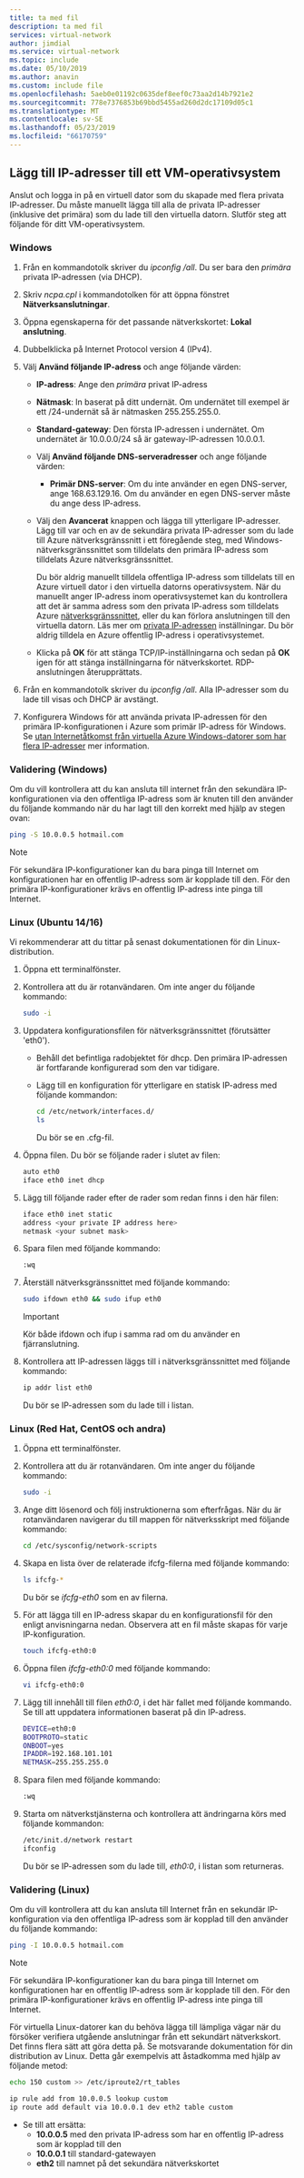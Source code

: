 ```yaml
---
title: ta med fil
description: ta med fil
services: virtual-network
author: jimdial
ms.service: virtual-network
ms.topic: include
ms.date: 05/10/2019
ms.author: anavin
ms.custom: include file
ms.openlocfilehash: 5aeb0e01192c0635def8eef0c73aa2d14b7921e2
ms.sourcegitcommit: 778e7376853b69bbd5455ad260d2dc17109d05c1
ms.translationtype: MT
ms.contentlocale: sv-SE
ms.lasthandoff: 05/23/2019
ms.locfileid: "66170759"
---
```

## <a name="os-config"></a>Lägg till IP-adresser till ett VM-operativsystem

Anslut och logga in på en virtuell dator som du skapade med flera privata IP-adresser. Du måste manuellt lägga till alla de privata IP-adresser (inklusive det primära) som du lade till den virtuella datorn. Slutför steg att följande för ditt VM-operativsystem.

### <a name="windows"></a>Windows

1. Från en kommandotolk skriver du *ipconfig /all*.  Du ser bara den *primära* privata IP-adressen (via DHCP).
2. Skriv *ncpa.cpl* i kommandotolken för att öppna fönstret **Nätverksanslutningar**.
3. Öppna egenskaperna för det passande nätverkskortet: **Lokal anslutning**.
4. Dubbelklicka på Internet Protocol version 4 (IPv4).
5. Välj **Använd följande IP-adress** och ange följande värden:

    * **IP-adress**: Ange den *primära* privat IP-adress
    * **Nätmask**: In baserat på ditt undernät. Om undernätet till exempel är ett /24-undernät så är nätmasken 255.255.255.0.
    * **Standard-gateway**: Den första IP-adressen i undernätet. Om undernätet är 10.0.0.0/24 så är gateway-IP-adressen 10.0.0.1.
    * Välj **Använd följande DNS-serveradresser** och ange följande värden:
        * **Primär DNS-server**: Om du inte använder en egen DNS-server, ange 168.63.129.16.  Om du använder en egen DNS-server måste du ange dess IP-adress.
    * Välj den **Avancerat** knappen och lägga till ytterligare IP-adresser. Lägg till var och en av de sekundära privata IP-adresser som du lade till Azure nätverksgränssnitt i ett föregående steg, med Windows-nätverksgränssnittet som tilldelats den primära IP-adress som tilldelats Azure nätverksgränssnittet.

        Du bör aldrig manuellt tilldela offentliga IP-adress som tilldelats till en Azure virtuell dator i den virtuella datorns operativsystem. När du manuellt anger IP-adress inom operativsystemet kan du kontrollera att det är samma adress som den privata IP-adress som tilldelats Azure [nätverksgränssnittet](../articles/virtual-network/virtual-network-network-interface-addresses.md#change-ip-address-settings), eller du kan förlora anslutningen till den virtuella datorn. Läs mer om [privata IP-adressen](../articles/virtual-network/virtual-network-network-interface-addresses.md#private) inställningar. Du bör aldrig tilldela en Azure offentlig IP-adress i operativsystemet.

    * Klicka på **OK** för att stänga TCP/IP-inställningarna och sedan på **OK** igen för att stänga inställningarna för nätverkskortet. RDP-anslutningen återupprättats.

6. Från en kommandotolk skriver du *ipconfig /all*. Alla IP-adresser som du lade till visas och DHCP är avstängt.
7. Konfigurera Windows för att använda privata IP-adressen för den primära IP-konfigurationen i Azure som primär IP-adress för Windows. Se [utan Internetåtkomst från virtuella Azure Windows-datorer som har flera IP-adresser](https://support.microsoft.com/help/4040882/no-internet-access-from-azure-windows-vm-that-has-multiple-ip-addresse) mer information. 

### <a name="validation-windows"></a>Validering (Windows)

Om du vill kontrollera att du kan ansluta till internet från den sekundära IP-konfigurationen via den offentliga IP-adress som är knuten till den använder du följande kommando när du har lagt till den korrekt med hjälp av stegen ovan:

```bash
ping -S 10.0.0.5 hotmail.com
```
>[!NOTE]
>För sekundära IP-konfigurationer kan du bara pinga till Internet om konfigurationen har en offentlig IP-adress som är kopplade till den. För den primära IP-konfigurationer krävs en offentlig IP-adress inte pinga till Internet.

### <a name="linux-ubuntu-1416"></a>Linux (Ubuntu 14/16)
Vi rekommenderar att du tittar på senast dokumentationen för din Linux-distribution. 

1. Öppna ett terminalfönster.
2. Kontrollera att du är rotanvändaren. Om inte anger du följande kommando:

    ```bash
    sudo -i
    ```

3. Uppdatera konfigurationsfilen för nätverksgränssnittet (förutsätter 'eth0').

   * Behåll det befintliga radobjektet för dhcp. Den primära IP-adressen är fortfarande konfigurerad som den var tidigare.
   * Lägg till en konfiguration för ytterligare en statisk IP-adress med följande kommandon:

       ```bash
       cd /etc/network/interfaces.d/
       ls
       ```

     Du bör se en .cfg-fil.
4. Öppna filen. Du bör se följande rader i slutet av filen:

    ```bash
    auto eth0
    iface eth0 inet dhcp
    ```

5. Lägg till följande rader efter de rader som redan finns i den här filen:

    ```bash
    iface eth0 inet static
    address <your private IP address here>
    netmask <your subnet mask>
    ```

6. Spara filen med följande kommando:

    ```bash
    :wq
    ```

7. Återställ nätverksgränssnittet med följande kommando:

    ```bash
    sudo ifdown eth0 && sudo ifup eth0
    ```

    > [!IMPORTANT]
    > Kör både ifdown och ifup i samma rad om du använder en fjärranslutning.
    >

8. Kontrollera att IP-adressen läggs till i nätverksgränssnittet med följande kommando:

    ```bash
    ip addr list eth0
    ```

    Du bör se IP-adressen som du lade till i listan.

### <a name="linux-red-hat-centos-and-others"></a>Linux (Red Hat, CentOS och andra)

1. Öppna ett terminalfönster.
2. Kontrollera att du är rotanvändaren. Om inte anger du följande kommando:

    ```bash
    sudo -i
    ```

3. Ange ditt lösenord och följ instruktionerna som efterfrågas. När du är rotanvändaren navigerar du till mappen för nätverksskript med följande kommando:

    ```bash
    cd /etc/sysconfig/network-scripts
    ```

4. Skapa en lista över de relaterade ifcfg-filerna med följande kommando:

    ```bash
    ls ifcfg-*
    ```

    Du bör se *ifcfg-eth0* som en av filerna.

5. För att lägga till en IP-adress skapar du en konfigurationsfil för den enligt anvisningarna nedan. Observera att en fil måste skapas för varje IP-konfiguration.

    ```bash
    touch ifcfg-eth0:0
    ```

6. Öppna filen *ifcfg-eth0:0* med följande kommando:

    ```bash
    vi ifcfg-eth0:0
    ```

7. Lägg till innehåll till filen *eth0:0*, i det här fallet med följande kommando. Se till att uppdatera informationen baserat på din IP-adress.

    ```bash
    DEVICE=eth0:0
    BOOTPROTO=static
    ONBOOT=yes
    IPADDR=192.168.101.101
    NETMASK=255.255.255.0
    ```

8. Spara filen med följande kommando:

    ```bash
    :wq
    ```

9. Starta om nätverkstjänsterna och kontrollera att ändringarna körs med följande kommandon:

    ```bash
    /etc/init.d/network restart
    ifconfig
    ```

    Du bör se IP-adressen som du lade till, *eth0:0*, i listan som returneras.

### <a name="validation-linux"></a>Validering (Linux)

Om du vill kontrollera att du kan ansluta till Internet från en sekundär IP-konfiguration via den offentliga IP-adress som är kopplad till den använder du följande kommando:

```bash
ping -I 10.0.0.5 hotmail.com
```
>[!NOTE]
>För sekundära IP-konfigurationer kan du bara pinga till Internet om konfigurationen har en offentlig IP-adress som är kopplade till den. För den primära IP-konfigurationer krävs en offentlig IP-adress inte pinga till Internet.

För virtuella Linux-datorer kan du behöva lägga till lämpliga vägar när du försöker verifiera utgående anslutningar från ett sekundärt nätverkskort. Det finns flera sätt att göra detta på. Se motsvarande dokumentation för din distribution av Linux. Detta går exempelvis att åstadkomma med hjälp av följande metod:

```bash
echo 150 custom >> /etc/iproute2/rt_tables 

ip rule add from 10.0.0.5 lookup custom
ip route add default via 10.0.0.1 dev eth2 table custom

```
- Se till att ersätta:
    - **10.0.0.5** med den privata IP-adress som har en offentlig IP-adress som är kopplad till den
    - **10.0.0.1** till standard-gatewayen
    - **eth2** till namnet på det sekundära nätverkskortet
